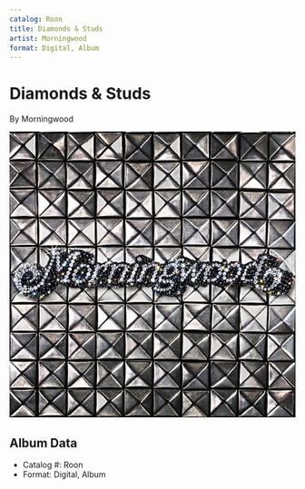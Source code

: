 ```yaml
---
catalog: Roon
title: Diamonds & Studs
artist: Morningwood
format: Digital, Album
---
```


# Diamonds & Studs

By Morningwood

![](../../assets/albumcovers/Morningwood-Diamonds_and_Studs.png)

## Album Data

- Catalog #: Roon
- Format: Digital, Album

